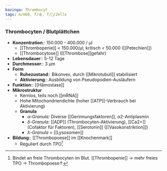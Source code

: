 ```yaml
---
bazinga: Thrombocyt
tags: m/m08, f/🩸, f/🔬/Zelle
---
```

### Thrombocyten / Blutplättchen 
- **Konzentration**:: 150.000 - 400.000 / μl
    - [[Thrombopenie]] < 150.000/µl, kritisch < 50.000 ([[Petechien]])
    - [[Thrombocytose]] ([[Thrombose]]gefahr)
- **Lebensdauer**:: 5-12 Tage
- **Durchmesser**:: 3 µm
- **Form**
    - **Ruhezustand**:: Bikonvex, durch [[Mikrotubuli]] stabilisiert
    - **Aktivierung**:: Ausbildung von Pseudopodien-Ausläufern
- **Funktion**:: [[Hämostase]]
- **Mikrostruktur**
	- Kernlos, teils noch [[mRNA]]
	- Hohe Mitochondriendichte (hoher [[ATP]]-Verbrauch bei Aktivierung)
	- **Granula**
		- *α-Granula:* Diverse [[Gerinnungsfaktoren]], α2-Antiplasmin
		- *δ-Granula:* [[ADP]] (Thrombocyten-Aktivierung), [[Ca2+]] (Cofaktor für Faktoren), [[Serotonin]] ([[Vasokonstriktion]])
		- *λ-Granula* = [[Lysosomen]]
- **Bildung**:: [[Thrombopoese]] im [[Knochenmark]]
	- Reguliert durch TPO[^1]

[^1]: Bindet an freie Thrombocyten im Blut. [[Thrombopenie]] → mehr freies TPO → Thrombopoese↑ 

